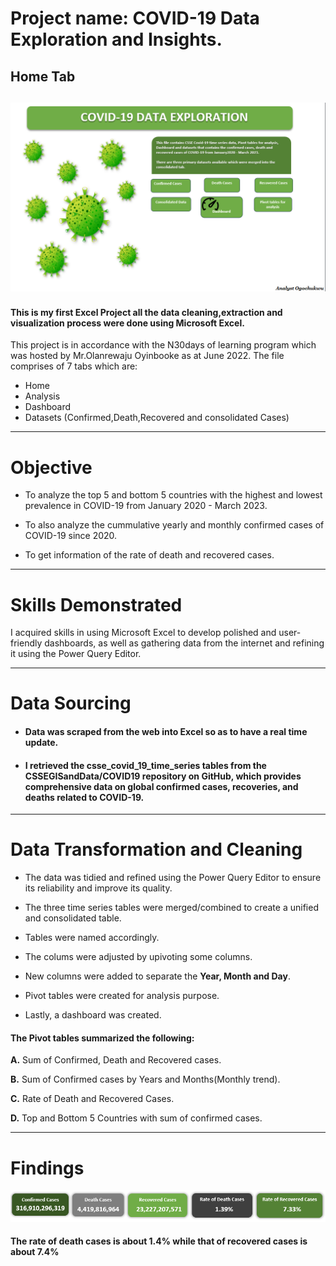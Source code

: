 # Project name: COVID-19 Data Exploration and Insights.
## Home Tab
![](HomePage.png)
------



#### This is my first Excel Project all the data cleaning,extraction and visualization process were done using Microsoft Excel.
This project is in accordance with the N30days of learning program which was hosted by Mr.Olanrewaju Oyinbooke as at June 2022.
The file comprises of 7 tabs which are:
- Home
- Analysis
- Dashboard
- Datasets (Confirmed,Death,Recovered and consolidated Cases)


--------
# Objective
- To analyze the top 5 and bottom 5 countries with the highest and lowest prevalence in COVID-19 from January 2020 - March 2023.
  
- To also analyze the cummulative yearly and monthly confirmed cases of COVID-19 since 2020.
  
- To get information of the rate of death and recovered cases.

  

-------

# Skills Demonstrated
I acquired skills in using Microsoft Excel to develop polished and user-friendly dashboards, as well as gathering data from the internet and refining it using the Power Query Editor.

----------

# Data Sourcing
- #### Data was scraped from the web into Excel so as to have a real time update.
- #### I retrieved the csse_covid_19_time_series tables from the CSSEGISandData/COVID19 repository on GitHub, which provides comprehensive data on global confirmed cases, recoveries, and deaths related to COVID-19.

-----------------

# Data Transformation and Cleaning
- The data was tidied and refined using the Power Query Editor to ensure its reliability and improve its quality.
  
- The three time series tables were merged/combined to create a unified and consolidated table.

- Tables were named accordingly.

- The colums were adjusted by upivoting some columns.

- New columns were added to separate the **Year, Month and Day**.

- Pivot tables were created for analysis purpose.

- Lastly, a dashboard was created.
  
#### The Pivot tables summarized the following:
 **A.**  Sum of Confirmed, Death and Recovered cases.
  
 **B.**  Sum of Confirmed cases by Years and Months(Monthly trend).
  
 **C.**  Rate of Death and Recovered Cases.
  
 **D.**  Top and Bottom 5 Countries with sum of confirmed cases.


------------

# Findings 
![](EpidemicMetrics.png)

#### The rate of death cases is about 1.4% while that of recovered cases is about 7.4%










